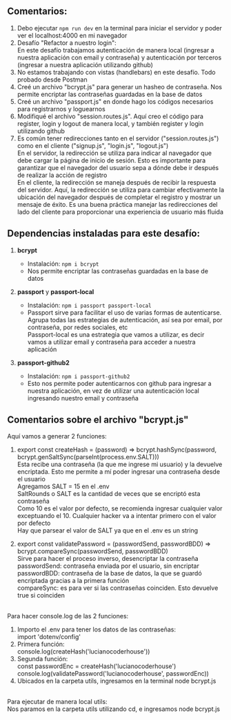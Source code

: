 ## Comentarios:

1. Debo ejecutar `npm run dev` en la terminal para iniciar el servidor y poder ver el localhost:4000 en mi navegador
2. Desafío "Refactor a nuestro login": <br>
    En este desafío trabajamos autenticación de manera local (ingresar a nuestra aplicación con email y contraseña) y autenticación por terceros (ingresar a nuestra aplicación utilizando github)
3. No estamos trabajando con vistas (handlebars) en este desafío. Todo probado desde Postman
4. Creé un archivo "bcrypt.js" para generar un hasheo de contraseña. Nos permite encriptar las contraseñas guardadas en la base de datos
5. Creé un archivo "passport.js" en donde hago los códigos necesarios para registrarnos y loguearnos
6. Modifiqué el archivo "session.routes.js". Aquí creo el código para register, login y logout de manera local, y también register y login utilizando github
7. Es común tener redirecciones tanto en el servidor ("session.routes.js") como en el cliente ("signup.js", "login.js", "logout.js") <br>
    En el servidor, la redirección se utiliza para indicar al navegador que debe cargar la página de inicio de sesión. Esto es importante para garantizar que el navegador del usuario sepa a dónde debe ir después de realizar la acción de registro <br>
    En el cliente, la redirección se maneja después de recibir la respuesta del servidor. Aquí, la redirección se utiliza para cambiar efectivamente la ubicación del navegador después de completar el registro y mostrar un mensaje de éxito. Es una buena práctica manejar las redirecciones del lado del cliente para proporcionar una experiencia de usuario más fluida



## Dependencias instaladas para este desafío:

1. **bcrypt**
   - Instalación: `npm i bcrypt`
   - Nos permite encriptar las contraseñas guardadas en la base de datos

2. **passport** y **passport-local**
   - Instalación: `npm i passport passport-local`
   - Passport sirve para facilitar el uso de varias formas de autenticarse. Agrupa todas las estrategias de autenticación, así sea por email, por contraseña, por redes sociales, etc <br>
    Passport-local es una estrategia que vamos a utilizar, es decir vamos a utilizar email y contraseña para acceder a nuestra aplicación

3. **passport-github2**
   - Instalación: `npm i passport-github2`
   - Esto nos permite poder autenticarnos con github para ingresar a nuestra aplicación, en vez de utilizar una autenticación local ingresando nuestro email y contraseña



## Comentarios sobre el archivo "bcrypt.js"

Aquí vamos a generar 2 funciones:

1. export const createHash = (password) => bcrypt.hashSync(password, bcrypt.genSaltSync(parseInt(process.env.SALT))) <br>
    Esta recibe una contraseña (la que me ingrese mi usuario) y la devuelve encriptada. Esto me permite a mí poder ingresar una contraseña desde el usuario <br>
    Agregamos SALT = 15 en el .env <br>
    SaltRounds o SALT es la cantidad de veces que se encriptó esta contraseña <br>
    Como 10 es el valor por defecto, se recomienda ingresar cualquier valor exceptuando el 10. Cualquier hacker va a intentar primero con el valor por defecto <br>
    Hay que parsear el valor de SALT ya que en el .env es un string <br>

2. export const validatePassword = (passwordSend, passwordBDD) => bcrypt.compareSync(passwordSend, passwordBDD) <br>
    Sirve para hacer el proceso inverso, desencriptar la contraseña <br>
    passwordSend: contraseña enviada por el usuario, sin encriptar <br>
    passwordBDD: contraseña de la base de datos, la que se guardó encriptada gracias a la primera función <br>
    compareSync: es para ver si las contraseñas coinciden. Esto devuelve true si coinciden <br><br>

Para hacer console.log de las 2 funciones:

1. Importo el .env para tener los datos de las contraseñas: <br>
    import 'dotenv/config' <br>
2. Primera función: <br>
    console.log(createHash('lucianocoderhouse')) <br>
3. Segunda función: <br>
    const passwordEnc = createHash('lucianocoderhouse') <br>
    console.log(validatePassword('lucianocoderhouse', passwordEnc)) <br>
4. Ubicados en la carpeta utils, ingresamos en la terminal node bcrypt.js <br><br>

Para ejecutar de manera local utils: <br>
Nos paramos en la carpeta utils utilizando cd, e ingresamos node bcrypt.js